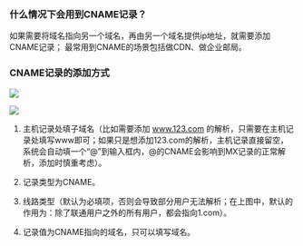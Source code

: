 ### 什么情况下会用到CNAME记录？

如果需要将域名指向另一个域名，再由另一个域名提供ip地址，就需要添加CNAME记录；
最常用到CNAME的场景包括做CDN、做企业邮局。

### CNAME记录的添加方式

![](http://imgcache.tce.fsphere.cn/static/mccdn.qcloud.com/static/img/c9a251b3b52d06f8a44d076e12f75b5b/CName-1.png)

![](http://imgcache.tce.fsphere.cn/static/mccdn.qcloud.com/static/img/e38225a498ababb41f8215119726a27a/CName-2.png)

1. 主机记录处填子域名（比如需要添加 www.123.com 的解析，只需要在主机记录处填写www即可；如果只是想添加123.com的解析，主机记录直接留空，系统会自动填一个“@”到输入框内，@的CNAME会影响到MX记录的正常解析，添加时慎重考虑）。

2. 记录类型为CNAME。

3. 线路类型（默认为必填项，否则会导致部分用户无法解析；在上图中，默认的作用为：除了联通用户之外的所有用户，都会指向1.com）。

4. 记录值为CNAME指向的域名，只可以填写域名。